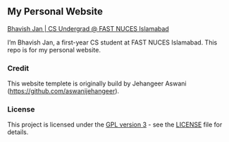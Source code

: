 ## My Personal Website

[Bhavish Jan | CS Undergrad @ FAST NUCES Islamabad](https://bhavishjan.github.io/)

I’m Bhavish Jan, a first-year CS student at FAST NUCES Islamabad. This repo is for my personal website.

### Credit
This website templete is originally build by Jehangeer Aswani (https://github.com/aswanijehangeer).

### License

This project is licensed under the [GPL version 3](https://www.gnu.org/licenses/gpl-3.0-standalone.html) - see the [LICENSE](LICENSE.md) file for details.
